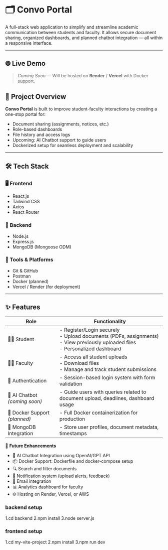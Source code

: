 # 🗂️ Convo Portal

A full-stack web application to simplify and streamline academic communication between students and faculty. It allows secure document sharing, organized dashboards, and planned chatbot integration — all within a responsive interface.

---

## 🌐 Live Demo

> _Coming Soon_ — Will be hosted on **Render** / **Vercel** with Docker support.

## 🚀 Project Overview

**Convo Portal** is built to improve student-faculty interactions by creating a one-stop portal for:
- Document sharing (assignments, notices, etc.)
- Role-based dashboards
- File history and access logs
- Upcoming: AI Chatbot support to guide users
- Dockerized setup for seamless deployment and scalability

---

## 🛠️ Tech Stack

### 🖥️ Frontend
- React.js  
- Tailwind CSS  
- Axios  
- React Router

### 🔧 Backend
- Node.js  
- Express.js  
- MongoDB (Mongoose ODM)

### 🧰 Tools & Platforms
- Git & GitHub  
- Postman  
- Docker (planned)  
- Vercel / Render (for deployment)

---

## ✨ Features

| Role      | Functionality |
|-----------|---------------|
| 👩‍🎓 Student | - Register/Login securely<br> - Upload documents (PDFs, assignments)<br> - View previously uploaded files<br> - Personalized dashboard |
| 👨‍🏫 Faculty | - Access all student uploads<br> - Download files<br> - Manage and track student submissions |
| 🔐 Authentication | - Session-based login system with form validation |
| 🧠 AI Chatbot *(coming soon)* | - Guide users with queries related to document upload, deadlines, dashboard usage |
| 🐳 Docker Support *(planned)* | - Full Docker containerization for production |
| 💾 MongoDB Integration | - Store user profiles, document metadata, timestamps |


📌 **Future Enhancements**  
- 🤖 AI Chatbot Integration using OpenAI/GPT API  
- 📦 Docker Support: Dockerfile and docker-compose setup  
- 🔍 Search and filter documents  
- 🔔 Notification system (upload alerts, feedback)  
- 📧 Email integration  
- 📊 Analytics dashboard for faculty  
- 🌐 Hosting on Render, Vercel, or AWS


### backend setup
1.cd backend
2.npm install
3.node server.js
### frontend setup 
1.cd my-vite-project
2.npm install
3.npm run dev


